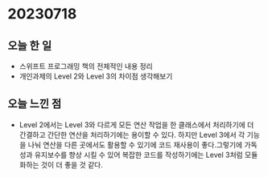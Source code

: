 # 20230718
## 오늘 한 일
- 스위프트 프로그래밍 책의 전체적인 내용 정리
- 개인과제의 Level 2와 Level 3의 차이점 생각해보기

## 오늘 느낀 점
- Level 2에서는 Level 3와 다르게 모든 연산 작업을 한 클래스에서 처리하기에 더 간결하고 간단한 연산을 처리하기에는 용이할 수 있다. 하지만 Level 3에서 각 기능을 나눠 연산을 다른 곳에서도 활용할 수 있기에 코드 재사용이 좋다.그렇기에 가독성과 유지보수를 향상 시킬 수 있어 복잡한 코드를 작성하기에는 Level 3처럼 모듈화하는 것이 더 좋을 것 같다.
